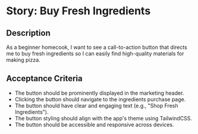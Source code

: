 # Story: Buy Fresh Ingredients

## Description
As a beginner homecook, I want to see a call-to-action button that directs me to buy fresh ingredients so I can easily find high-quality materials for making pizza.

## Acceptance Criteria
- The button should be prominently displayed in the marketing header.
- Clicking the button should navigate to the ingredients purchase page.
- The button should have clear and engaging text (e.g., "Shop Fresh Ingredients").
- The button styling should align with the app's theme using TailwindCSS.
- The button should be accessible and responsive across devices.